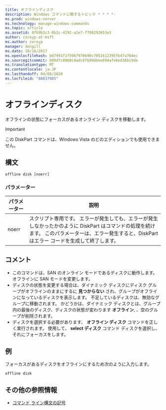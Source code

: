 ```yaml
---
title: オフラインディスク
description: Windows コマンドに関するトピック * * * *-
ms.prod: windows-server
ms.technology: manage-windows-commands
ms.topic: article
ms.assetid: 8fb9b3c3-0b2c-4192-a2e7-f706292653e3
author: coreyp-at-msft
ms.author: coreyp
manager: dongill
ms.date: 10/16/2017
ms.openlocfilehash: bd7991f1f5967970690c7051612395fb47a764ec
ms.sourcegitcommit: b00d7c8968c4adc8f699dbee694afe6ed36bc9de
ms.translationtype: MT
ms.contentlocale: ja-JP
ms.lasthandoff: 04/08/2020
ms.locfileid: "80837985"
---
```

# <a name="offline-disk"></a>オフラインディスク



オフラインの状態にフォーカスがあるオンライン ディスクを移動します。

> [!IMPORTANT]
> この DiskPart コマンドは、Windows Vista のどのエディションでも使用できません。

## <a name="syntax"></a>構文

```
offline disk [noerr]
```

### <a name="parameters"></a>パラメーター

|パラメーター|説明|
|---------|-----------|
|noerr|スクリプト専用です。 エラーが発生しても、エラーが発生しなかったかのように DiskPart はコマンドの処理を続けます。 このパラメーターは、エラー発生すると、DiskPart はエラー コードを生成して終了します。|

## <a name="remarks"></a>コメント

-   このコマンドは、SAN のオンライン モードであるディスクに動作します。 オフラインに SAN モードを変更します。
-   ディスクの状態を変更する場合は、ダイナミック ディスクにディスク グループがオフラインのままにするに **見つからない** され、グループがオフラインになっているディスクを表示します。 不足しているディスクは、無効なグループに移動されます。 かどうかは、ダイナミック ディスクとは、グループ内の最後のディスク、ディスクの状態が変わります **オフライン**, 、空のグループが削除されます。
-   ディスクを選択する必要があります、 **オフライン ディスク** コマンドを正しく実行されます。 使用して、 **select ディスク** コマンド ディスクを選択し、それにフォーカスをします。

## <a name="examples"></a><a name=BKMK_examples></a>例

フォーカスがあるディスクをオフラインにするため次のように入力します。
```
offline disk
```

## <a name="additional-references"></a>その他の参照情報

- [コマンド ライン構文の記号](command-line-syntax-key.md)

